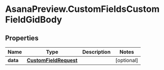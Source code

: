 # AsanaPreview.CustomFieldsCustomFieldGidBody

## Properties
Name | Type | Description | Notes
------------ | ------------- | ------------- | -------------
**data** | [**CustomFieldRequest**](CustomFieldRequest.md) |  | [optional] 
